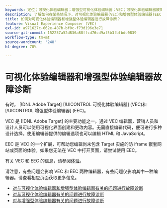 ```yaml
---
keywords: 定位；可视化体验编辑器；增强型可视化体验编辑器；VEC；可视化体验编辑器故障诊断；故障诊断；EEC；增强型体验编辑器；TLS;TLS 1.2
description: 了解如何在某些情况下，对可视化体验编辑器(VEC)和增强型体验编辑器(EEC)有时会出现的问题进行故障诊断。
title: 如何对可视化体验编辑器和增强型体验编辑器进行故障诊断？
feature: Visual Experience Composer (VEC)
exl-id: a971627c-662e-487b-bf0c-f73d196e3e71
source-git-commit: 152257a52d836a88ffcd76cd9af5b3fbfbdc0839
workflow-type: tm+mt
source-wordcount: '248'
ht-degree: 70%

---
```


# 可视化体验编辑器和增强型体验编辑器故障诊断

有时， [!DNL Adobe Target] [!UICONTROL 可视化体验编辑器] (VEC)和 [!UICONTROL 增强型体验编辑器] (EEC)。

VEC 是 [!DNL Adobe Target] 的主要功能之一。通过 VEC 编辑器，营销人员和设计人员可以使用可视化界面创建和更改内容。无需直接编辑代码，便可进行多种设计选择。使用编辑器提供的编辑选项也可以编辑 HTML 和 JavaScript。

EEC 是 VEC 的一个扩展，可帮助您编辑尚未包含 Target 实施的防 iframe 嵌套网站或页面的体验。如果您无法在 VEC 中打开页面，请尝试使用 EEC。

有关 VEC 和 EEC 的信息，请参阅[体验](/help/main/c-experiences/experiences.md#concept_A2E10F6AFB3D4AEAB6951EE14688848D)。

请注意，有些问题会影响 VEC 和 EEC 两种编辑器，有些问题仅影响其中一种编辑器。请查看相应页面获取更多信息。

* [对与可视化体验编辑器和增强型体验编辑器有关的问题进行故障诊断](/help/main/c-experiences/c-visual-experience-composer/r-troubleshoot-composer/issues-related-to-the-visual-experience-composer-vec-and-enhanced-experience-composer-eec.md)
* [对与可视化体验编辑器有关的问题进行故障诊断](/help/main/c-experiences/c-visual-experience-composer/r-troubleshoot-composer/troubleshooting-issues-related-to-the-visual-experience-composer-vec.md)
* [对与增强型体验编辑器有关的问题进行故障诊断](/help/main/c-experiences/c-visual-experience-composer/r-troubleshoot-composer/troubleshooting-issues-related-to-the-enhanced-experience-composer-eec.md)
